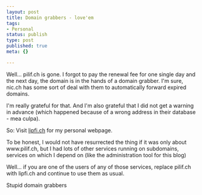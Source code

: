 ```yaml
---
layout: post
title: Domain grabbers - love'em
tags:
- Personal
status: publish
type: post
published: true
meta: {}

---
```

<p>Well... pilif.ch is gone. I forgot to pay the renewal fee for one single day and the next day, the domain is in the hands of a domain grabber. I'm sure, nic.ch has some sort of deal with them to automatically forward expired domains.</p>
<p>I'm really grateful for that. And I'm also grateful that I did not get a warning in advance (which happened because of a wrong address in their database - mea culpa).</p>
<p>So: Visit <a href="http://www.lipfi.ch">lipfi.ch</a> for my personal webpage.</p>
<p>To be honest, I would not have resurrected the thing if it was only about www.pilif.ch, but I had lots of other services running on subdomains, services on which I depend on (like the administration tool for this blog)</p>
<p>Well... if you are one of the users of any of those services, replace pilif.ch with lipfi.ch and continue to use them as usual.</p>
<p>Stupid domain grabbers</p>
